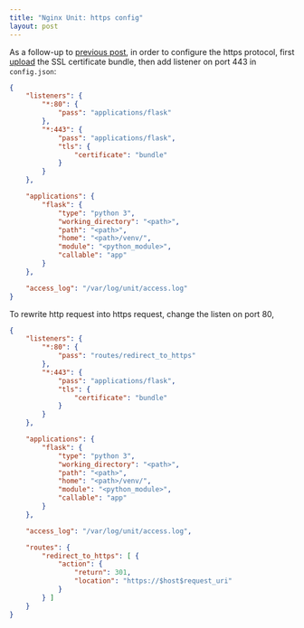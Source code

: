 ```yaml
---
title: "Nginx Unit: https config" 
layout: post
---
```



As a follow-up to [previous post](/2024/03/23/Nginx-Unit-Web-Server.html), in order to configure the https protocol, first [upload](https://unit.nginx.org/certificates/) the SSL certificate bundle, then add listener on port 443 in `config.json`:

```json
{
    "listeners": {
        "*:80": {
            "pass": "applications/flask"
        },
        "*:443": {
            "pass": "applications/flask",
            "tls": {
                "certificate": "bundle"
            }
        }
    },

    "applications": {
        "flask": {
            "type": "python 3",
            "working_directory": "<path>",
            "path": "<path>",
            "home": "<path>/venv/",
            "module": "<python_module>",
            "callable": "app"
        }
    },

    "access_log": "/var/log/unit/access.log"
}
```

To rewrite http request into https request, change the listen on port 80,

```json
{
    "listeners": {
        "*:80": {
            "pass": "routes/redirect_to_https" 
        },
        "*:443": {
            "pass": "applications/flask",
            "tls": {
                "certificate": "bundle"
            }
        }
    },

    "applications": {
        "flask": {
            "type": "python 3",
            "working_directory": "<path>",
            "path": "<path>",
            "home": "<path>/venv/",
            "module": "<python_module>",
            "callable": "app"
        }
    },

    "access_log": "/var/log/unit/access.log",

    "routes": {
        "redirect_to_https": [ {
            "action": {
                "return": 301,
                "location": "https://$host$request_uri"
            }
        } ]
    }
}
```
